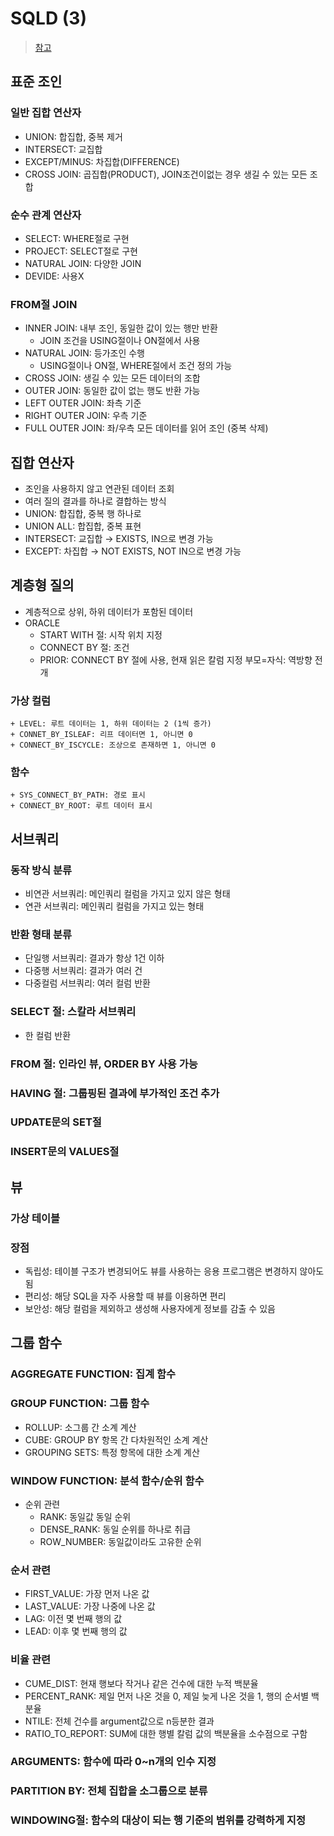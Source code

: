 # SQLD (3)
> [참고](https://yzink.tistory.com/80)
## 표준 조인
### 일반 집합 연산자
+ UNION: 합집합, 중복 제거
+ INTERSECT: 교집합
+ EXCEPT/MINUS: 차집합(DIFFERENCE)
+ CROSS JOIN: 곱집합(PRODUCT), JOIN조건이없는 경우 생길 수 있는 모든 조합
### 순수 관계 연산자
+ SELECT: WHERE절로 구현
+ PROJECT: SELECT절로 구현
+ NATURAL JOIN: 다양한 JOIN
+ DEVIDE: 사용X
### FROM절 JOIN
+ INNER JOIN: 내부 조인, 동일한 값이 있는 행만 반환
    + JOIN 조건을 USING절이나 ON절에서 사용
+ NATURAL JOIN: 등가조인 수행
    + USING절이나 ON절, WHERE절에서 조건 정의 가능
+ CROSS JOIN: 생길 수 있는 모든 데이터의 조합
+ OUTER JOIN: 동일한 값이 없는 행도 반환 가능
+ LEFT OUTER JOIN: 좌측 기준
+ RIGHT OUTER JOIN: 우측 기준
+ FULL OUTER JOIN: 좌/우측 모든 데이터를 읽어 조인 (중복 삭제)
## 집합 연산자
+ 조인을 사용하지 않고 연관된 데이터 조회
+ 여러 질의 결과를 하나로 결합하는 방식
+ UNION: 합집합, 중복 행 하나로
+ UNION ALL: 합집합, 중복 표현
+ INTERSECT: 교집합 → EXISTS, IN으로 변경 가능
+ EXCEPT: 차집합 → NOT EXISTS, NOT IN으로 변경 가능
## 계층형 질의
+ 계층적으로 상위, 하위 데이터가 포함된 데이터
+ ORACLE
    + START WITH 절: 시작 위치 지정
    + CONNECT BY 절: 조건
    + PRIOR: CONNECT BY 절에 사용, 현재 읽은 칼럼 지정 부모=자식: 역방향 전개
### 가상 컬럼
    + LEVEL: 루트 데이터는 1, 하위 데이터는 2 (1씩 증가)
    + CONNET_BY_ISLEAF: 리프 데이터면 1, 아니면 0
    + CONNECT_BY_ISCYCLE: 조상으로 존재하면 1, 아니면 0
### 함수
    + SYS_CONNECT_BY_PATH: 경로 표시
    + CONNECT_BY_ROOT: 루트 데이터 표시

## 서브쿼리
### 동작 방식 분류
+ 비연관 서브쿼리: 메인쿼리 컬럼을 가지고 있지 않은 형태
+ 연관 서브쿼리: 메인쿼리 컬럼을 가지고 있는 형태
### 반환 형태 분류
+ 단일행 서브쿼리: 결과가 항상 1건 이하
+ 다중행 서브쿼리: 결과가 여러 건
+ 다중컬럼 서브쿼리: 여러 컬럼 반환
### SELECT 절: 스칼라 서브쿼리
+ 한 컬럼 반환
### FROM 절: 인라인 뷰, ORDER BY 사용 가능
### HAVING 절: 그룹핑된 결과에 부가적인 조건 추가
### UPDATE문의 SET절
### INSERT문의 VALUES절
## 뷰
### 가상 테이블
### 장점
+ 독립성: 테이블 구조가 변경되어도 뷰를 사용하는 응용 프로그램은 변경하지 않아도 됨
+ 편리성: 해당 SQL을 자주 사용할 때 뷰를 이용하면 편리
+ 보안성: 해당 컬럼을 제외하고 생성해 사용자에게 정보를 감출 수 있음
## 그룹 함수
### AGGREGATE FUNCTION: 집계 함수
### GROUP FUNCTION: 그룹 함수
+ ROLLUP: 소그룹 간 소계 계산
+ CUBE: GROUP BY 항목 간 다차원적인 소계 계산
+ GROUPING SETS: 특정 항목에 대한 소계 계산
### WINDOW FUNCTION: 분석 함수/순위 함수
+ 순위 관련
    + RANK: 동일값 동일 순위
    + DENSE_RANK: 동일 순위를 하나로 취급
    + ROW_NUMBER: 동일값이라도 고유한 순위
### 순서 관련
+ FIRST_VALUE: 가장 먼저 나온 값
+ LAST_VALUE: 가장 나중에 나온 값
+ LAG: 이전 몇 번째 행의 값
+ LEAD: 이후 몇 번째 행의 값
### 비율 관련
+ CUME_DIST: 현재 행보다 작거나 같은 건수에 대한 누적 백분율
+ PERCENT_RANK: 제일 먼저 나온 것을 0, 제일 늦게 나온 것을 1, 행의 순서별 백분율
+ NTILE: 전체 건수를 argument값으로 n등분한 결과
+ RATIO_TO_REPORT: SUM에 대한 행별 칼럼 값의 백분율을 소수점으로 구함
### ARGUMENTS: 함수에 따라 0~n개의 인수 지정
### PARTITION BY: 전체 집합을 소그룹으로 분류
### WINDOWING절: 함수의 대상이 되는 행 기준의 범위를 강력하게 지정
